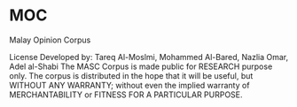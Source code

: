 # MOC
Malay Opinion Corpus


License
Developed by:
Tareq Al-Moslmi, Mohammed Al-Bared, Nazlia Omar, Adel al-Shabi
The MASC Corpus is made public for RESEARCH purpose only.
The corpus is distributed in the hope that it will be useful, but WITHOUT ANY WARRANTY; without even the implied warranty of MERCHANTABILITY or FITNESS FOR A PARTICULAR PURPOSE.
